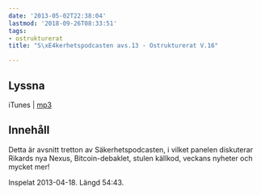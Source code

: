 ```yaml
---
date: '2013-05-02T22:38:04'
lastmod: '2018-09-26T08:33:51'
tags:
- ostrukturerat
title: "S\xE4kerhetspodcasten avs.13 - Ostrukturerat V.16"

---
```

## Lyssna

iTunes \| [mp3](http://traffic.libsyn.com/sakerhetspodcasten/Sakpodcasten13ostrukt.mp3)

## Innehåll

Detta är avsnitt tretton av Säkerhetspodcasten, i vilket panelen diskuterar Rikards
nya Nexus, Bitcoin-debaklet, stulen källkod, veckans nyheter och mycket mer!

Inspelat 2013-04-18. Längd 54:43.

